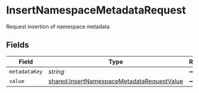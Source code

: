# InsertNamespaceMetadataRequest

Request insertion of namespace metadata


## Fields

| Field                                                                                                    | Type                                                                                                     | Required                                                                                                 | Description                                                                                              |
| -------------------------------------------------------------------------------------------------------- | -------------------------------------------------------------------------------------------------------- | -------------------------------------------------------------------------------------------------------- | -------------------------------------------------------------------------------------------------------- |
| `metadataKey`                                                                                            | *string*                                                                                                 | :heavy_minus_sign:                                                                                       | N/A                                                                                                      |
| `value`                                                                                                  | [shared.InsertNamespaceMetadataRequestValue](../../models/shared/insertnamespacemetadatarequestvalue.md) | :heavy_minus_sign:                                                                                       | N/A                                                                                                      |